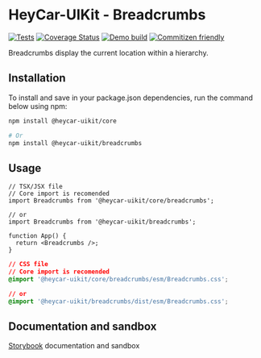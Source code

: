 # HeyCar-UIKit - Breadcrumbs

[![Tests](https://github.com/hey-car/heycar-uikit/actions/workflows/build.yml/badge.svg)](https://github.com/hey-car/heycar-uikit/actions/workflows/build.yml)
[![Coverage Status](https://coveralls.io/repos/github/hey-car/heycar-uikit/badge.svg)](https://coveralls.io/github/hey-car/heycar-uikit)
[![Demo build](https://github.com/hey-car/heycar-uikit/actions/workflows/main.yml/badge.svg)](https://github.com/hey-car/heycar-uikit/actions/workflows/main.yml)
[![Commitizen friendly](https://img.shields.io/badge/commitizen-friendly-brightgreen.svg)](http://commitizen.github.io/cz-cli/)

Breadcrumbs display the current location within a hierarchy.

## Installation

To install and save in your package.json dependencies, run the command below using npm:

```bash
npm install @heycar-uikit/core

# Or
npm install @heycar-uikit/breadcrumbs
```

## Usage

```tsx
// TSX/JSX file
// Core import is recomended
import Breadcrumbs from '@heycar-uikit/core/breadcrumbs';

// or
import Breadcrumbs from '@heycar-uikit/breadcrumbs';

function App() {
  return <Breadcrumbs />;
}
```

```css
// CSS file
// Core import is recomended
@import '@heycar-uikit/core/breadcrumbs/esm/Breadcrumbs.css';

// or
@import '@heycar-uikit/breadcrumbs/dist/esm/Breadcrumbs.css';
```

## Documentation and sandbox

[Storybook](https://hey-car.github.io/heycar-uikit/main/?path=/docs/components-molecules-breadcrumbs--breadcrumbs) documentation and sandbox
